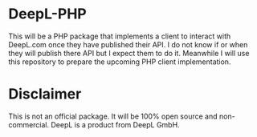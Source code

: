 # DeepL-PHP

This will be a PHP package that implements a client to interact with DeepL.com once they have published their API. I do not know if or when they will publish there API but I expect them to do it. Meanwhile I will use this repository to prepare the upcoming PHP client implementation.

# Disclaimer

This is not an official package. It will be 100% open source and non-commercial. DeepL is a product from DeepL GmbH.
